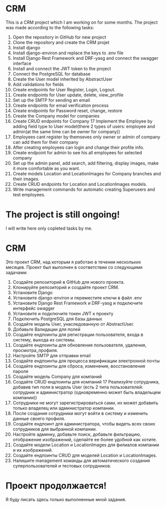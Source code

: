 # CRM

This is a CRM project which I am working on for some months.
The project was made according to the following tasks:

1. Open the repository in GitHub for new project
2. Clone the repository and create the CRM projet
3. Install django
4. Install django-environ and replace the keys to .env file
5. Install Django Rest Framework and DRF-yasg and connect the swagger interface
6. Install and connect the JWT token to the project
7. Connect the PostgreSQL for database
8. Create the User model inherited by AbstractUser
9. Add validations for fields
10. Create endpoints for User Register, Login, Logout.
11. Create endpoints for User update, delete, view_profile
12. Set up the SMTP for sending an email
13. Create endpoints for email verification process
14. Create endpoints for Password reset, change, restore
15. Create the Company model for companies
16. Create CRUD endpoints for Company
17 Implement the Employee by adding field type to User model(there 2 types of users: employee and admin(at the same time can be owner for company))
18. Employees cant register by themseves only owner or admin of company can add them for their company
19. After creating employees can login and change their profile info.
20. Create endpoint for admin to see his all employees for selected company
21. Set up the admin panel, add search, add filtering, display images, make it more comfortable as you want.
22. Create models Location and LocationImages for Company branches and their images.
23. Create CRUD endpoints for Location and LocationImages models.
24. Write management commands for automatic creating Superusers and test employees.


<h1>The project is still ongoing!</h1>
I will write here only copleted tasks by me.


<h1>CRM</h1>
Это проект CRM, над которым я работаю в течении нескольких месяцев.
Проект был выполнен в соответствии со следующими задачами:

1. Создайте репозиторий в GitHub для нового проекта.
2. Клонируйте репозиторий и создайте проект CRM.
3. Установите Django
4. Установите django-environ и переместите ключи в файл .env
5. Установите Django Rest Framework и DRF-yasg и подключите интерфейс swagger
6. Установите и подключите токен JWT к проекту
7. Подключить PostgreSQL для базы данных
8. Создайте модель User, унаследованную от AbstractUser.
9. Добавьте Валидации для полей
10. Создайте ендпоинты для регистрации пользователя, входа в систему, выхода из системы.
11. Создайте ендпоинты для обновления пользователя, удаления, просмотра_профиля.
12. Настройте SMTP для отправки email
13. Создайте ендпоинты для процесса верификации электронной почты
14. Создайте ендпоинты для сброса, изменения, восстановления пароля
15. Создайте модель Company для компаний
16. Создайте CRUD ендпоинты для компаний
17 Реализуйте сотрудника, добавив тип поля в модель User (есть 2 типа пользователей: сотрудник и администратор (одновременно может быть владельцем компании))
18. Сотрудники не могут зарегистрироваться сами, их может добавить только владелец или администратор компании.
19. После создания сотрудники могут войти в систему и изменить данные своего профиля.
20. Создайте ендпоинт для администратора, чтобы видеть всех своих сотрудников для выбранной компании.
21. Настройте админку, добавьте поиск, добавьте фильтрацию, отображение изображений, сделайте ее более удобной как хотите.
22. Создайте модели Location и LocationImages для филиалов компании и их изображений.
23. Создайте ендпоинты CRUD для моделей Location и LocationImages.
24. Напишите management команды для автоматического создания суперпользователей и тестовых сотрудников.


<h1>Проект продолжается!</h1>
Я буду писать здесь только выполненные мной задания.
